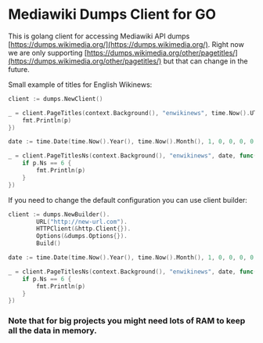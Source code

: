 # Mediawiki Dumps Client for GO

This is golang client for accessing Mediawiki API dumps [https://dumps.wikimedia.org/](https://dumps.wikimedia.org/). Right now we are only supporting [https://dumps.wikimedia.org/other/pagetitles/](https://dumps.wikimedia.org/other/pagetitles/) but that can change in the future.

Small example of titles for English Wikinews:
```go
client := dumps.NewClient()

_ = client.PageTitles(context.Background(), "enwikinews", time.Now().UTC(), func(p *dumps.Page) {
	fmt.Println(p)
})

date := time.Date(time.Now().Year(), time.Now().Month(), 1, 0, 0, 0, 0, time.UTC)

_ = client.PageTitlesNs(context.Background(), "enwikinews", date, func(p *dumps.Page) {
	if p.Ns == 6 {
		fmt.Println(p)
	}
})
```

If you need to change the default configuration you can use client builder:
```go
client := dumps.NewBuilder().
		URL("http://new-url.com").
		HTTPClient(&http.Client{}).
		Options(&dumps.Options{}).
		Build()

date := time.Date(time.Now().Year(), time.Now().Month(), 1, 0, 0, 0, 0, time.UTC)

_ = client.PageTitlesNs(context.Background(), "enwikinews", date, func(p *dumps.Page) {
	if p.Ns == 6 {
		fmt.Println(p)
	}
})
```

### Note that for big projects you might need lots of RAM to keep all the data in memory.